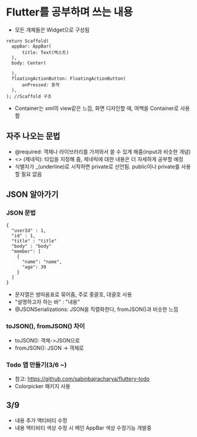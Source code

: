 # Flutter를 공부하며 쓰는 내용

* 모든 개체들은 Widget으로 구성됨

~~~
return Scaffold(
  appBar: AppBar(
      title: Text(텍스트)
  ),
  body: Center(

  ),
  floatingActionButton: FloatingActionButton(
      onPressed: 동작
  ),
); //Scaffold 구조

~~~

* Container는 xml의 view같은 느낌, 화면 디자인할 때, 여백을 Container로 사용함

## 자주 나오는 문법
* @required: 객체나 라이브러리를 가져와서 쓸 수 있게 해줌(input과 비슷한 개념)
* <> (제네릭): 타입을 지정해 줌, 제네릭에 대한 내용은 더 자세하게 공부할 예정
* 식별자가 _(underline)로 시작하면 private로 선언됨. public이나 private를 사용할 필요 없음

## JSON 알아가기

### JSON 문법

~~~
{
  "userId" : 1,
  "id" : 1,
  "title" : "title"
  "body" : "body"
  "member": [
    {
      "name": "name",
      "age": 39
    }
  ]
}
~~~
* 문자열은 쌍따옴표로 묶어줌, 주로 중괄호, 대괄호 사용
* "설명하고자 하는 바" : "내용"
* @JSONSerializations: JSON을 직렬화한다, fromJSON()과 비슷한 느낌

### toJSON(), fromJSON() 차이
* toJSON(): 객체->JSON으로
* fromJSON(): JSON -> 객체로

### Todo 앱 만들기(3/6 ~)
* 참고: https://github.com/sabinbajracharya/fluttery-todo 
* Colorpicker 패키지 사용

## 3/9
* 내용 추가 액티비티 수정
* 내용 액티비티 색상 수정 시 메인 AppBar 색상 수정기능 개발중